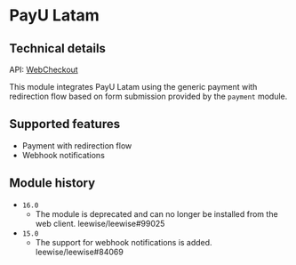 # PayU Latam

## Technical details

API: [WebCheckout](https://developers.payulatam.com/latam/en/docs/integrations/webcheckout-integration.html)

This module integrates PayU Latam using the generic payment with redirection flow based on form
submission provided by the `payment` module.

## Supported features

- Payment with redirection flow
- Webhook notifications

## Module history

- `16.0`
  - The module is deprecated and can no longer be installed from the web client. leewise/leewise#99025
- `15.0`
  - The support for webhook notifications is added. leewise/leewise#84069
